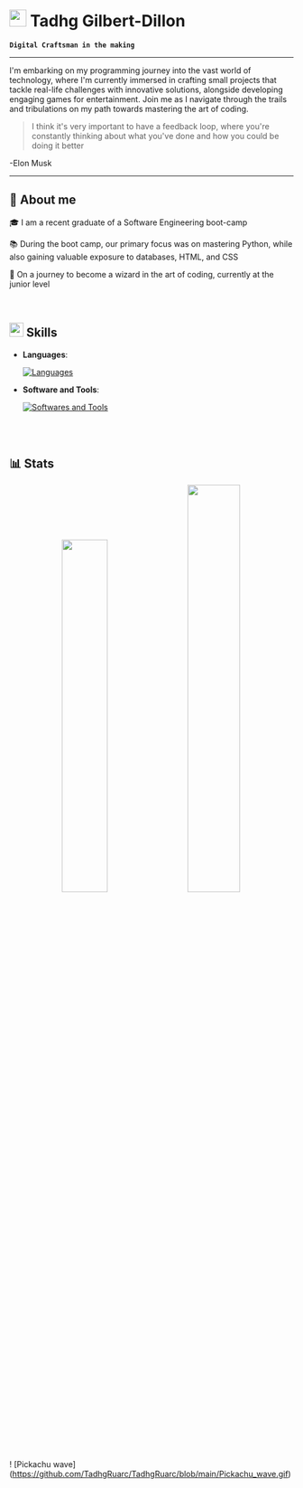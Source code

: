 # <picture><img src = "https://github.com/7oSkaaa/7oSkaaa/blob/main/Images/about_me.gif?raw=true" width = 30px></picture> Tadhg Gilbert-Dillon

**`Digital Craftsman in the making`**

***

I'm embarking on my programming journey into the vast world of technology, where I'm currently immersed in crafting small projects that tackle real-life challenges with innovative solutions, alongside developing engaging games for entertainment. Join me as I navigate through the trails and tribulations on my path towards mastering the art of coding.
> I think it's very important to have a feedback loop, where you're constantly thinking about what you've done and how you could be doing it better
>
-Elon Musk


***
## 🎥 About me
🎓 I am a recent graduate of a Software Engineering boot-camp

📚 During the boot camp, our primary focus was on mastering Python, while also gaining valuable exposure to databases, HTML, and CSS

🧙 On a journey to become a wizard in the art of coding, currently at the junior level

<br>

## <img src="https://media2.giphy.com/media/QssGEmpkyEOhBCb7e1/giphy.gif?cid=ecf05e47a0n3gi1bfqntqmob8g9aid1oyj2wr3ds3mg700bl&rid=giphy.gif" width ="25"><b> Skills</b>

- **Languages**:
    
  [![Languages](https://skillicons.dev/icons?i=py,js,java&theme=light)](https://skillicons.dev)

- **Software and Tools**:

    [![Softwares and Tools](https://skillicons.dev/icons?i=azure,mysql,html,css&theme=light)](https://skillicons.dev)

<br>
<br>

## 📊 Stats
<div align="center">
<div class='container'>
<img style="height: auto; width: 40%;" class="img" src="https://github-readme-stats.vercel.app/api?username=TadhgRuarc&show_icons=true&theme=blue-green" />
&nbsp;
&nbsp;
<img style="height: auto; width: 43%;" class="img" src="https://github-readme-stats.vercel.app/api/top-langs/?username=TadhgRuarc&theme=blue-green&langs_count=8&layout=compact" /></div>
</div>

<br>
<br>

! [Pickachu wave] (https://github.com/TadhgRuarc/TadhgRuarc/blob/main/Pickachu_wave.gif)
   
